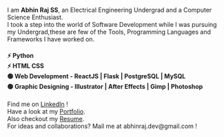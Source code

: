 I am <b>Abhin Raj SS</b>, an Electrical Engineering Undergrad and a Computer Science Enthusiast.</br>
I took a step into the world of Software Development while I was pursuing my Undergrad,these are few of the Tools, Programming Languages and Frameworks I have worked on.</br>
<h4>
⚡ Python</br>
⚡ HTML CSS</br>
🟢 Web Development - ReactJS | Flask | PostgreSQL | MySQL</br>
🟢 Graphic Designing - Illustrator | After Effects | Gimp | Photoshop</br></h4>
Find me on <a href="https://www.linkedin.com/in/abhinrajss">LinkedIn</a> !</br>
Have a look at my <a href="https://abhinraj-dev.netlify.app/">Portfolio</a>.</br>
Also checkout my <a href="https://drive.google.com/file/d/1Q-td-NWNOY62lT33YXldxrIShBGk7gKp/view?usp=sharing">Resume</a>.</br>
For ideas and collaborations? Mail me at abhinraj.dev@gmail.com !

